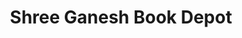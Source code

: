 ---
title: "Shree Ganesh Book Depot"
url: /nagpur/shree-ganesh-book-depot/
shop: office supplies
---